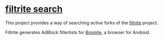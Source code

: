 # [filtrite search](https://filterlists.010.one/)
This project provides a way of searching *active* forks of the [filtrite](https://github.com/xarantolus/filtrite) project.

Filtrite generates AdBlock filterlists for [Bromite](https://www.bromite.org/), a browser for Android.
